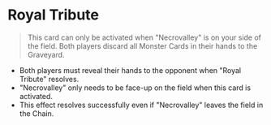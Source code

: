 # Royal Tribute

> This card can only be activated when "Necrovalley" is on your side of the field. Both players discard all Monster Cards in their hands to the Graveyard.

*   Both players must reveal their hands to the opponent when "Royal Tribute" resolves.
*   "Necrovalley" only needs to be face-up on the field when this card is activated.
*   This effect resolves successfully even if "Necrovalley" leaves the field in the Chain.
